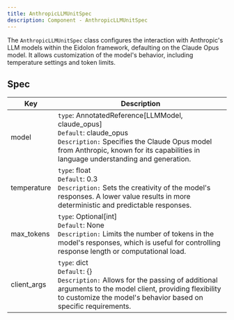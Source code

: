 ```yaml
---
title: AnthropicLLMUnitSpec
description: Component - AnthropicLLMUnitSpec
---
```

The `AnthropicLLMUnitSpec` class configures the interaction with Anthropic's LLM models within the Eidolon framework, defaulting on the Claude Opus model. It allows customization of the model's behavior, including temperature settings and token limits.

## Spec

| Key          | Description                                                                                                                                                                                                          |
|--------------|----------------------------------------------------------------------------------------------------------------------------------------------------------------------------------------------------------------------|
| model        | `type`: AnnotatedReference[LLMModel, claude_opus]<br/>`Default`: claude_opus<br/>`Description:` Specifies the Claude Opus model from Anthropic, known for its capabilities in language understanding and generation. |
| temperature  | `type`: float<br/>`Default`: 0.3<br/>`Description:` Sets the creativity of the model's responses. A lower value results in more deterministic and predictable responses.                                             |
| max_tokens   | `type`: Optional[int]<br/>`Default`: None<br/>`Description:` Limits the number of tokens in the model's responses, which is useful for controlling response length or computational load.                            |
| client_args  | `type`: dict<br/>`Default`: {}<br/>`Description:` Allows for the passing of additional arguments to the model client, providing flexibility to customize the model's behavior based on specific requirements.        |
